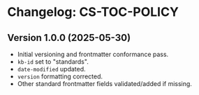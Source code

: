 # Changelog: CS-TOC-POLICY

## Version 1.0.0 (2025-05-30)
- Initial versioning and frontmatter conformance pass.
- `kb-id` set to "standards".
- `date-modified` updated.
- `version` formatting corrected.
- Other standard frontmatter fields validated/added if missing.
